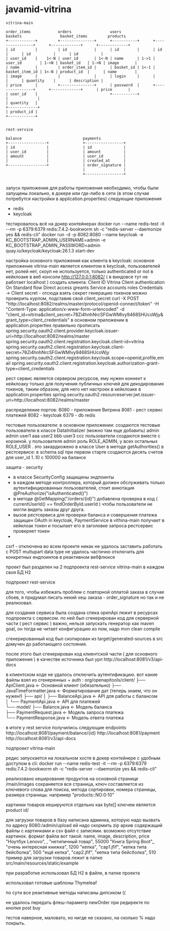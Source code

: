 # javamid-vitrina

```text
vitrina-main

order_items            orders                 users              baskets                 basket_items         products
+------------+         +---------------+      +-----------+      +----------------+      +-------------+      +-------------+
| id         |         | id            |      | id        |      | id             |      | id          |      | id          |
| user_id    |    1<-N | user_id       | 1<-N | name      | 1->1 | user_id        | 1->N | basket_id   | 1->N | image       |
| name       |         | order_item_id |      | basket_id | 1<-1 | basket_item_id | 1<-N | product_id  |      | name        |
| image      |         |               |      | login     |      |                |      | quantity    |      | description |
| price      |         +---------------+      | password  |      +----------------+      +-------------+      | price       |
| user_id    |                                +-----------+                                                                |             |
| quantity   |                                                                                                +-------------+
| product_id |                                                                                             
+------------+                                                                                             


rest-service

balance                           payments                             
+-----------------+               +-----------------+                  
| id              |               | id              | 
| user_id         |               | amount          | 
| amount          |               | user_id         | 
|                 |               | created_at      | 
+-----------------+               | order_signature | 
                                  |                 | 
                                  +-----------------+ 


```



запуск приложения
для работы приложения необходимо, чтобы были запущены локально, в докере или где-либо в сети 
(в этом случае потребутся настройки в application.properties) следующие приложения
- redis
- keycloak

тестировалось всё на докер контейнерах
docker run --name redis-test -it --rm -p 6379:6379 redis:7.4.2-bookworm sh -c "redis-server --daemonize yes && redis-cli"
docker run -d -p 8082:8080 --name keycloak -e KC_BOOTSTRAP_ADMIN_USERNAME=admin -e KC_BOOTSTRAP_ADMIN_PASSWORD=admin quay.io/keycloak/keycloak:26.1.3 start-dev


настройка основного приложения как клиента в keycloak:
основное приложение vitrina-main является клиентом в keycloak, пользователей нет, ролей нет, скоуп не используется,
только authenticated or not
в кейклоаке в веб консоли http://127.0.0.1:8082/ ( в виндовсе тут не работает localhost )
создать клиента:
Client ID Vitrina
Client authentication	On
Standard flow
Direct access greants
Service accounts roles
Credentials -> Client secret  - отсюда взять секрет
генерацию токенов можно проверить курлом, подставив свой client_secret
curl -X POST "http://localhost:8082/realms/master/protocol/openid-connect/token" -H "Content-Type: application/x-www-form-urlencoded" -d "client_id=vitrina&client_secret=78Zi4hnhNrcSFGwWMlvy9468SHUcoWjy&grant_type=client_credentials"
в основном приложении в application.properties правильно прописать
spring.security.oauth2.client.provider.keycloak.issuer-uri=http://localhost:8082/realms/master
spring.security.oauth2.client.registration.keycloak.client-id=vitrina
spring.security.oauth2.client.registration.keycloak.client-secret=78Zi4hnhNrcSFGwWMlvy9468SHUcoWjy
spring.security.oauth2.client.registration.keycloak.scope=openid,profile,email
spring.security.oauth2.client.registration.keycloak.authorization-grant-type=client_credentials

рест сервис является сервером ресурсов, ему нужен коннект к кейклоаку только для получения публичных ключей для декодирования токенов,
таким образом, для него нет настроек в кейклоаке
в application.properties
spring.security.oauth2.resourceserver.jwt.issuer-uri=http://localhost:8082/realms/master



раслределение портов:
8080 - приложение Витрина
8081 - рест сервис платежей
8082 - keycloak
6379 - db redis


тестовые пользователи:
в основном приложении: 
создаются тестовые пользователи в классе DataInitializer (можно там еще добавить)
admin admin
user1 aaa
user2 bbb
user3 ccc
пользователи создаются вместе с корзиной.
у пользователя admin роль ROLE_ADMIN, у всех остальных ROLE_USER .
это закардкожено в классе User в методе getAuthorities()
в рестсервисе: 
в schema.sql при первом старте создаются десять счетов для user_id 1..10 с 100000 на балансе



защита - security
- в классе SecurityConfig защищены эндпоинты
- в каждом методе контроллера, который должен обслуживать только аутентифицированных пользователей,
стоит аннотация @PreAuthorize("isAuthenticated()")
- в методе @GetMapping("/orders/{id}") добавлена проверка в код ( currentUserId() == findOrderById.userId ) 
чтобы пользователи не могли видеть заказы друг друга.
- вызов рестсервиса для проверки баланса и совершения платежа защищен
OAuth in keycloak, PaymentService в vithina-main получает в кейклоак токен и посылает его в заголовке запроса
рестсервис проверяет токен
- 
csrf - отключена во всем проекте
никак не удалось заставить работать с POST multupart data type
не удалось частично отключить для конкретных ендпоинтов в реактивном вебфлюксе




проект был разделен на 2 подпроекта
rest-service
vitrina-main
в каждом своя БД H2

подпроект rest-service

для того, чтобы избежать проблем с повторной оплатой заказа в случае сбоев, я придумал писать некий хеш заказа - order_signature
но так и не реализовал.

для создания сервиса была создана спека openApi
лежит в ресурсах подпроекта с сервисом.
по ней был сгенерирован код для серверной части ( рест сервис )
важно, нельзя запускать генератор как maven goal, он тогда не читает конфигурацию из пом,
надо mvn clean compile

сгенерированный код был скопирован из target/generated-sources в src
домучен до работающего состояния.

после этого был сгенерирован код клиентской части ( для основного приложения )
в качестве источника был урл http://localhost:8081/v3/api-docs

в клиентском коде не удалось отключить аутентификацию. вот какие файлы взял из сгенеренных + auth :
org/openapitools/client/
├── ApiClient.java                 ← Основной клиент (обязательно)
├── JavaTimeFormatter.java         ← Форматирование дат (теперь знаем, что он нужен!)
├── api/
│   ├── BalanceApi.java            ← API для работы с балансом  
│   └── PaymentApi.java            ← API для платежей  
└── model/
    ├── Balance.java               ← Модель баланса  
    ├── PaymentRequest.java        ← Модель запроса платежа  
    └── PaymentResponse.java       ← Модель ответа платежа

в итоге у rest service получились следующие endpoints
http://localhost:8081/payment/balance/{id}
http://localhost:8081/payment
http://localhost:8081/v3/api-docs



подпроект vitrina-main

редис запускается на локальном хосте в докер контейнере с удобным доступом в cli:
docker run --name redis-test -it --rm -p 6379:6379 redis:7.4.2-bookworm sh -c "redis-server --daemonize yes && redis-cli"

реализовано кеширование продуктов на основной странице /main/images
сохраняется вся страница, ключ составляется из ключевого слова для поиска, 
метода сортировки, номера страницы, размера страницы. например  "products::NO:0:10"

картинки товаров кешируются отдельно как byte[] ключем является product id/




для загрузки товаров в базу написана админка, 
которую надо вызвать по адресу 8080:/admin/upload
ей надо скормить zip архив содержащий файлы с картинками и csv файл с записями. возможно отсутствие картинок.
формат файла вот такой:
name, image, description, price
"Ноутбук Lenovo", , "нетипичный товар", 55000
"Книга Spring Boot",, "очень интересная книжка", 1200
"кепка", "cap1.jfif", "кепка типа бейсболка", 500
"eщё кепка", "cap2.jfif", "кепка типа бейсболка", 510
пример для загрузки товаров лежит в папке src/main/resources/static/example

при разработке использовал БД H2 в файле, в папке проекта

использовал готовые шаблоны Thymeleaf

по сути все реактивные методы написаны дипсиком ((

не удалось передать флеш-параметр newOrder при редиректе по кнопке post buy

тестов наверное, маловато, но нигде не сказано, на сколько % надо покрыть.